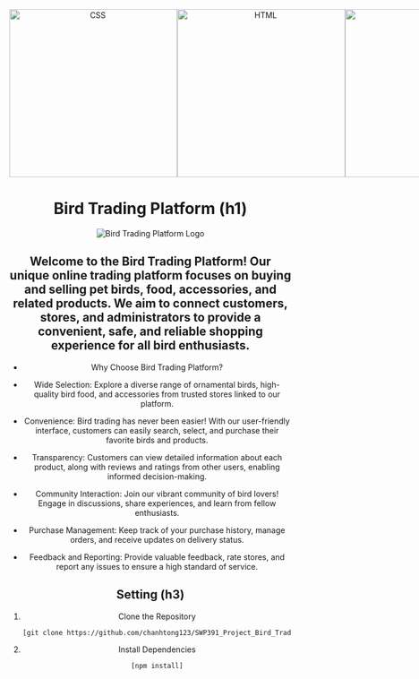<div align="center">
   <div style="display: flex;">
  <img src="https://github.com/chanhtong123/SWP391_Project_Bird_Trading_Platform/assets/42312195/1b98d2a2-cd25-4b61-af52-cbf9a9de165d" alt="CSS" width="300" />
  <img src="https://github.com/chanhtong123/SWP391_Project_Bird_Trading_Platform/assets/42312195/ca261555-c2fe-4823-9580-eace07d920e8" alt="HTML" width="300" />
     <img src="https://github.com/chanhtong123/SWP391_Project_Bird_Trading_Platform/assets/42312195/c250a6f4-576a-4585-b282-44f6255ff2d6" alt="JAVA" width="300" />
      <img src="https://github.com/chanhtong123/SWP391_Project_Bird_Trading_Platform/assets/42312195/112563b2-ce21-4ca3-83e7-717ff721b4e5" alt="TOMCAT" width="300" />
      <img src="https://github.com/chanhtong123/SWP391_Project_Bird_Trading_Platform/assets/42312195/ece30380-d9c8-435a-b3af-62f826a5350b" alt="MICROSOFT SQL SERVER" width="300" />
   </div>

   # Bird Trading Platform (h1)

![Bird Trading Platform Logo](https://github.com/chanhtong123/SWP391_Project_Bird_Trading_Platform/assets/42312195/a8be39a2-5b00-41a3-9ba6-6d7d7390ca6c)

## Welcome to the Bird Trading Platform! Our unique online trading platform focuses on buying and selling pet birds, food, accessories, and related products. We aim to connect customers, stores, and administrators to provide a convenient, safe, and reliable shopping experience for all bird enthusiasts.

* Why Choose Bird Trading Platform?
- Wide Selection: Explore a diverse range of ornamental birds, high-quality bird food, and accessories from trusted stores linked to our platform.

- Convenience: Bird trading has never been easier! With our user-friendly interface, customers can easily search, select, and purchase their favorite birds and products.

- Transparency: Customers can view detailed information about each product, along with reviews and ratings from other users, enabling informed decision-making.

- Community Interaction: Join our vibrant community of bird lovers! Engage in discussions, share experiences, and learn from fellow enthusiasts.

- Purchase Management: Keep track of your purchase history, manage orders, and receive updates on delivery status.

- Feedback and Reporting: Provide valuable feedback, rate stores, and report any issues to ensure a high standard of service.



## Setting (h3)

1. Clone the Repository

   ```bash
   [git clone https://github.com/chanhtong123/SWP391_Project_Bird_Trading_Platform.git]
2. Install Dependencies
   ```bash
   [npm install]

</div>
